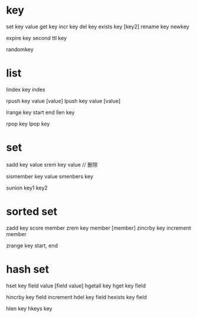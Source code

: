 # key

set key value
get key
incr key
del key
exists key [key2]
rename key newkey

expire key second
ttl key

randomkey

# list

lindex key index

rpush key value [value]
lpush key value [value]

lrange key start end
llen key

rpop key
lpop key

# set

sadd key value
srem key value // 删除

sismember key value
smenbers key

sunion key1 key2

# sorted set

zadd key score member
zrem key member [member]
zincrby key increment member

zrange key start, end

# hash set

hset key field value [field value]
hgetall key
hget key field

hincrby key field increment
hdel key field
hexists key field

hlen key
hkeys key
